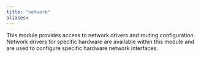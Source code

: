 ```yaml
---
title: "network"
aliases:
---
```


This module provides access to network drivers and routing configuration. Network drivers for specific hardware are available within this module and are used to configure specific hardware network interfaces.

